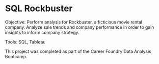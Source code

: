# SQL Rockbuster

Objective: Perform analysis for Rockbuster, a ficticious movie rental company.  Analyze sale trends and company performance in order to gain insights to inform company strategy.

Tools: SQL, Tableau

This project was completed as part of the Career Foundry Data Analysis Bootcamp.
